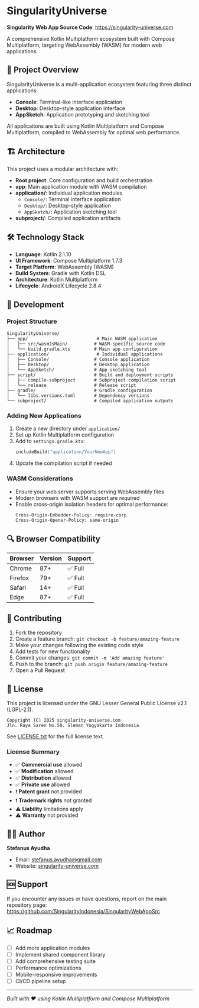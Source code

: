 # SingularityUniverse

**Singularity Web App Source Code**: https://singularity-universe.com

A comprehensive Kotlin Multiplatform ecosystem built with Compose Multiplatform, targeting WebAssembly (WASM) for modern web applications.

## 🚀 Project Overview

SingularityUniverse is a multi-application ecosystem featuring three distinct applications:
- **Console**: Terminal-like interface application
- **Desktop**: Desktop-style application interface
- **AppSketch**: Application prototyping and sketching tool

All applications are built using Kotlin Multiplatform and Compose Multiplatform, compiled to WebAssembly for optimal web performance.

## 🏗️ Architecture

This project uses a modular architecture with:
- **Root project**: Core configuration and build orchestration
- **app**: Main application module with WASM compilation
- **application/**: Individual application modules
    - `Console/`: Terminal interface application
    - `Desktop/`: Desktop-style application
    - `AppSketch/`: Application sketching tool
- **subproject/**: Compiled application artifacts

## 🛠️ Technology Stack

- **Language**: Kotlin 2.1.10
- **UI Framework**: Compose Multiplatform 1.7.3
- **Target Platform**: WebAssembly (WASM)
- **Build System**: Gradle with Kotlin DSL
- **Architecture**: Kotlin Multiplatform
- **Lifecycle**: AndroidX Lifecycle 2.8.4

## 🔧 Development

### Project Structure
```
SingularityUniverse/
├── app/                          # Main WASM application
│   ├── src/wasmJsMain/          # WASM-specific source code
│   └── build.gradle.kts         # Main app configuration
├── application/                  # Individual applications
│   ├── Console/                 # Console application
│   ├── Desktop/                 # Desktop application
│   └── AppSketch/               # App sketching tool
├── script/                      # Build and deployment scripts
│   ├── compile-subproject       # Subproject compilation script
│   └── release                  # Release script
├── gradle/                      # Gradle configuration
│   └── libs.versions.toml       # Dependency versions
└── subproject/                  # Compiled application outputs
```

### Adding New Applications

1. Create a new directory under `application/`
2. Set up Kotlin Multiplatform configuration
3. Add to `settings.gradle.kts`:
   ```kotlin
   includeBuild("application/YourNewApp")
   ```
4. Update the compilation script if needed

### WASM Considerations
- Ensure your web server supports serving WebAssembly files
- Modern browsers with WASM support are required
- Enable cross-origin isolation headers for optimal performance:
  ```
  Cross-Origin-Embedder-Policy: require-corp
  Cross-Origin-Opener-Policy: same-origin
  ```

## 🔍 Browser Compatibility

| Browser | Version | Support |
|---------|---------|---------|
| Chrome  | 87+     | ✅ Full |
| Firefox | 79+     | ✅ Full |
| Safari  | 14+     | ✅ Full |
| Edge    | 87+     | ✅ Full |

## 🤝 Contributing

1. Fork the repository
2. Create a feature branch: `git checkout -b feature/amazing-feature`
3. Make your changes following the existing code style
4. Add tests for new functionality
5. Commit your changes: `git commit -m 'Add amazing feature'`
6. Push to the branch: `git push origin feature/amazing-feature`
7. Open a Pull Request

## 📄 License

This project is licensed under the GNU Lesser General Public License v2.1 (LGPL-2.1).

```
Copyright (C) 2025 singularity-universe.com
Jln. Raya Saren No.50. Sleman Yogyakarta Indonesia
```

See [LICENSE.txt](LICENSE.txt) for the full license text.

### License Summary
- ✅ **Commercial use** allowed
- ✅ **Modification** allowed
- ✅ **Distribution** allowed
- ✅ **Private use** allowed
- ❗ **Patent grant** not provided
- ❗ **Trademark rights** not granted
- ⚠️ **Liability** limitations apply
- ⚠️ **Warranty** not provided

## 👨‍💻 Author

**Stefanus Ayudha**
- Email: [stefanus.ayudha@gmail.com](mailto:stefanus.ayudha@gmail.com)
- Website: [singularity-universe.com](https://singularity-universe.com)

## 🆘 Support

If you encounter any issues or have questions, report on the main repository page:
https://github.com/SingularityIndonesia/SingularityWebAppSrc

## 📈 Roadmap

- [ ] Add more application modules
- [ ] Implement shared component library
- [ ] Add comprehensive testing suite
- [ ] Performance optimizations
- [ ] Mobile-responsive improvements
- [ ] CI/CD pipeline setup

---

*Built with ❤️ using Kotlin Multiplatform and Compose Multiplatform*